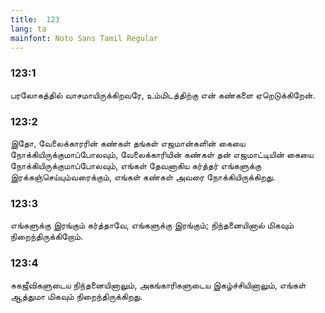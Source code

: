 ```yaml
---
title:  123
lang: ta
mainfont: Noto Sans Tamil Regular
---
```


###  123:1

பரலோகத்தில் வாசமாயிருக்கிறவரே, உம்மிடத்திற்கு என் கண்களை ஏறெடுக்கிறேன்.

###  123:2

இதோ, வேலைக்காரரின் கண்கள் தங்கள் எஜமான்களின் கையை நோக்கியிருக்குமாப்போலவும், வேலைக்காரியின் கண்கள் தன் எஜமாட்டியின் கையை நோக்கியிருக்குமாப்போலவும், எங்கள் தேவனாகிய கர்த்தர் எங்களுக்கு இரக்கஞ்செய்யும்வரைக்கும், எங்கள் கண்கள் அவரை நோக்கியிருக்கிறது.

###  123:3

எங்களுக்கு இரங்கும் கர்த்தாவே, எங்களுக்கு இரங்கும்; நிந்தனையினால் மிகவும் நிறைந்திருக்கிறோம்.

###  123:4

சுகஜீவிகளுடைய நிந்தனையினாலும், அகங்காரிகளுடைய இகழ்ச்சியினாலும், எங்கள் ஆத்துமா மிகவும் நிறைந்திருக்கிறது.

